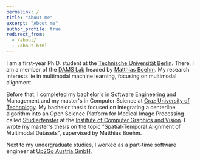 ```yaml
---
permalink: /
title: "About me"
excerpt: "About me"
author_profile: true
redirect_from: 
  - /about/
  - /about.html
---
```


I am a first-year Ph.D. student at the [Technische Universität Berlin](https://www.tu.berlin). 
There, I am a member of the [DAMS Lab](https://www.tu.berlin/en/dams) headed by [Matthias Boehm](https://mboehm7.github.io).
My research interests lie in multimodal machine learning, focusing on multimodal alignment. 

Before that, I completed my bachelor's in Software Engineering and Management and my master's in Computer Science at [Graz University of Technology](https://www.tugraz.at/home). 
My bachelor thesis focused on integrating a centerline algorithm into an Open Science Platform for Medical Image Processing called [Studierfenster](http://studierfenster.icg.tugraz.at) at the 
[Institute of Computer Graphics and Vision](https://www.tugraz.at/institute/icg/home). 
I wrote my master's thesis on the topic "Spatial-Temporal Alignment of Multimodal Datasets", supervised by Matthias Boehm. 

Next to my undergraduate studies, I worked as a part-time software engineer at [Up2Go Austria GmbH](https://www.up2go.com).